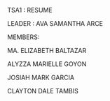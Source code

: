 TSA1 : RESUME

LEADER : AVA SAMANTHA ARCE

MEMBERS:

MA. ELIZABETH BALTAZAR

ALYZZA MARIELLE GOYON

JOSIAH MARK GARCIA

CLAYTON DALE TAMBIS
